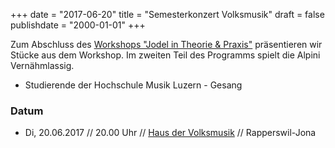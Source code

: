 ﻿+++
date = "2017-06-20"
title = "Semesterkonzert Volksmusik"
draft = false
publishdate = "2000-01-01"
+++

Zum Abschluss des [Workshops "Jodel in Theorie & Praxis"](https://www.hslu.ch/de-ch/musik/agenda/veranstaltungen/2017/06/20/semesterkonzert-volksmusik "Veranstaltungskalender HSLU") präsentieren wir Stücke aus dem Workshop. Im zweiten Teil des Programms spielt die Alpini Vernähmlassig.

* Studierende der Hochschule Musik Luzern - Gesang

### Datum

* Di, 20.06.2017 // 20.00 Uhr // [Haus der Volksmusik](http://www.hausdervolksmusik.ch/index.php/veranstaltungen/konzerte-stubeten) // Rapperswil-Jona